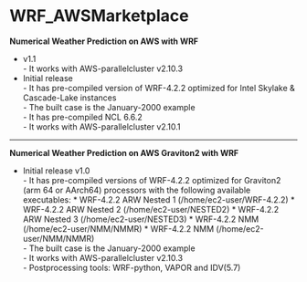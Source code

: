 # WRF_AWSMarketplace

**Numerical Weather Prediction on AWS with WRF**

* v1.1      
        - It works with AWS-parallelcluster v2.10.3  
* Initial release      
        - It has pre-compiled version of WRF-4.2.2 optimized for Intel Skylake & Cascade-Lake instances  
        - The built case is the January-2000 example  
        - It has pre-compiled NCL 6.6.2  
        - It works with AWS-parallelcluster v2.10.1  


___________________________________________________________________________________________________________________________________________
**Numerical Weather Prediction on AWS Graviton2 with WRF**
  
* Initial release v1.0      
        - It has pre-compiled versions of WRF-4.2.2 optimized for Graviton2 (arm 64 or AArch64) processors with the following available executables:
                * WRF-4.2.2 ARW Nested 1 (/home/ec2-user/WRF-4.2.2)
                * WRF-4.2.2 ARW Nested 2 (/home/ec2-user/NESTED2)
                * WRF-4.2.2 ARW Nested 3 (/home/ec2-user/NESTED3)
                * WRF-4.2.2 NMM (/home/ec2-user/NMM/NMMR)
                * WRF-4.2.2 NMM (/home/ec2-user/NMM/NMMR)   
        - The built case is the January-2000 example  
        - It works with AWS-parallelcluster v2.10.3  
        - Postprocessing tools: WRF-python, VAPOR and IDV(5.7) 


